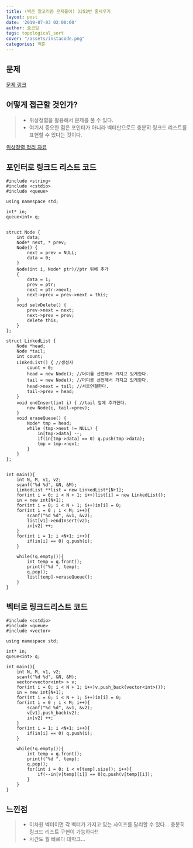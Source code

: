 ```yaml
---
title: (백준 알고리즘 문제풀이) 2252번 줄세우기
layout: post
date: '2019-07-03 02:00:00'
author: 줌코딩
tags: topological_sort
cover: "/assets/instacode.png"
categories: 백준
---
```


## 문제

[문제 링크](https://www.acmicpc.net/problem/2252)

## 어떻게 접근할 것인가?

>* 위상정렬을 활용해서 문제를 풀 수 있다.
>* 여기서 중요한 점은 포인터가 아니라 벡터만으로도 충분히 링크드 리스트를 표현할 수 있다는 것이다.

[위상정렬 정리 자료](https://zoomkoding.github.io/algorithm/2019/07/02/Topological-Sort-1.html)

## 포인터로 링크드 리스트 코드

    #include <string>
    #include <cstdio>
    #include <queue>

    using namespace std;

    int* in;
    queue<int> q;


    struct Node { 
        int data;
        Node* next, * prev; 
        Node() {
            next = prev = NULL;
            data = 0;
        }
        Node(int i, Node* ptr)//ptr 뒤에 추가
        {
            data = i;
            prev = ptr;
            next = ptr->next;
            next->prev = prev->next = this; 
        }
        void selvDelete() {
            prev->next = next;
            next->prev = prev;
            delete this;
        }
    };

    struct LinkedList {
        Node *head;
        Node *tail;
        int count;
        LinkedList() { //생성자
            count = 0;
            head = new Node(); //더미를 선언해서 가지고 있게한다.
            tail = new Node(); //더미를 선언해서 가지고 있게한다.
            head->next = tail; //서로연결한다.
            tail->prev = head;
        }
        void endInsert(int i) { //tail 앞에 추가한다.
            new Node(i, tail->prev);
        }
        void eraseQueue() {
            Node* tmp = head;
            while (tmp->next != NULL) {
                in[tmp->data] --;
                if(in[tmp->data] == 0) q.push(tmp->data);
                tmp = tmp->next;
            }
        }
    };


    int main(){
        int N, M, v1, v2;
        scanf("%d %d", &N, &M);
        LinkedList **list = new LinkedList*[N+1];
        for(int i = 0; i < N + 1; i++)list[i] = new LinkedList();
        in = new int[N+1];
        for(int i = 0; i < N + 1; i++)in[i] = 0;
        for(int i = 0 ; i < M; i++){
            scanf("%d %d", &v1, &v2);
            list[v1]->endInsert(v2);
            in[v2] ++;
        }
        for(int i = 1; i <N+1; i++){
            if(in[i] == 0) q.push(i);
        }

        while(!q.empty()){
            int temp = q.front();
            printf("%d ", temp);
            q.pop();
            list[temp]->eraseQueue();
        }
    }

## 벡터로 링크드리스트 코드

    #include <cstdio>
    #include <queue>
    #include <vector>

    using namespace std;

    int* in;
    queue<int> q;

    int main(){
        int N, M, v1, v2;
        scanf("%d %d", &N, &M);
        vector<vector<int> > v;
        for(int i = 0; i < N + 1; i++)v.push_back(vector<int>());
        in = new int[N+1];
        for(int i = 0; i < N + 1; i++)in[i] = 0;
        for(int i = 0 ; i < M; i++){
            scanf("%d %d", &v1, &v2);
            v[v1].push_back(v2);
            in[v2] ++;
        }
        for(int i = 1; i <N+1; i++){
            if(in[i] == 0) q.push(i);
        }

        while(!q.empty()){
            int temp = q.front();
            printf("%d ", temp);
            q.pop();
            for(int i = 0; i < v[temp].size(); i++){
                if(--in[v[temp][i]] == 0)q.push(v[temp][i]);
            }
        }    
    }


## 느낀점
>* 이차원 벡터이면 각 벡터가 가지고 있는 사이즈를 달리할 수 있다... 충분히 링크드 리스트 구현이 가능하다!!
>* 시간도 훨 빠르다 대박크...
